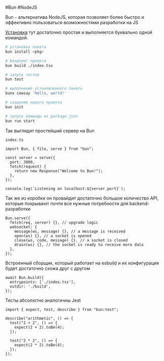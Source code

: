 #Bun #NodeJS

Bun - альтернатива NodeJS, которая позволяет более быстро и эффективно пользоваться возможностями разработки на JS

[Установка](https://bun.sh/) тут достаточно простая и выполняется буквально одной командой.



```bash
# установка пакета
bun install <pkg>

# бандлинг проекта
bun build ./index.tsx

# запуск тестов
bun test

# выполнение установленного пакета
bunx cowsay 'Hello, world!'

# создание нового проекта
bun init

# запуск команды из package.json
bun run start
```

Так выглядит простейший сервер на Bun

`index.ts`
```TS
import Bun, { file, serve } from "bun";

const server = serve({
  port: 3000,
  fetch(request) {
    return new Response("Welcome to Bun!");
  },
});

console.log(`Listening on localhost:${server.port}`);
```

Так же из коробки он провайдит достаточно большое количество API, которые покрывают почти все нужные потребности для backend-разработки

```TS
Bun.serve({
  fetch(req, server) {}, // upgrade logic
  websocket: {
    message(ws, message) {}, // a message is received
    open(ws) {}, // a socket is opened
    close(ws, code, message) {}, // a socket is closed
    drain(ws) {}, // the socket is ready to receive more data
  },
});
```

Встроенный сборщик, который работает на esbuild и их конфигурация будет достаточно схожа друг с другом

```TS
await Bun.build({
  entrypoints: ['./index.tsx'],
  outdir: './build',
});
```

Тесты абсолютно аналогичны Jest

```TS
import { expect, test, describe } from "bun:test";

describe("arithmetic", () => {
  test("2 + 2", () => {
    expect(2 + 2).toBe(4);
  });

  test("2 * 2", () => {
    expect(2 * 2).toBe(4);
  });
});
```


